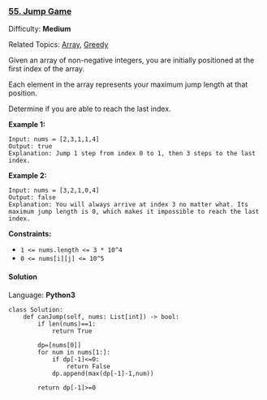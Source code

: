 ### [55\. Jump Game](https://leetcode.com/problems/jump-game/)

Difficulty: **Medium**  

Related Topics: [Array](https://leetcode.com/tag/array/), [Greedy](https://leetcode.com/tag/greedy/)


Given an array of non-negative integers, you are initially positioned at the first index of the array.

Each element in the array represents your maximum jump length at that position.

Determine if you are able to reach the last index.

**Example 1:**

```
Input: nums = [2,3,1,1,4]
Output: true
Explanation: Jump 1 step from index 0 to 1, then 3 steps to the last index.
```

**Example 2:**

```
Input: nums = [3,2,1,0,4]
Output: false
Explanation: You will always arrive at index 3 no matter what. Its maximum jump length is 0, which makes it impossible to reach the last index.
```

**Constraints:**

*   `1 <= nums.length <= 3 * 10^4`
*   `0 <= nums[i][j] <= 10^5`


#### Solution

Language: **Python3**

```python3
class Solution:
    def canJump(self, nums: List[int]) -> bool:
        if len(nums)==1:
            return True
        
        dp=[nums[0]]
        for num in nums[1:]:
            if dp[-1]<=0:
                return False
            dp.append(max(dp[-1]-1,num))
        
        return dp[-1]>=0
```